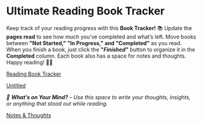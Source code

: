 # Ultimate Reading Book Tracker

Keep track of your reading progress with this **Book Tracker!** 📚 Update the **pages read** to see how much you’ve completed and what’s left. Move books between **"Not Started," "In Progress," and "Completed"** as you read. When you finish a book, just click the **"*Finished*"** button to organize it in the **Completed** column. Each book also has a space for notes and thoughts. Happy reading! 📖✨

<aside>

[Reading Book Tracker](Reading%20Book%20Tracker%202425969d842781e99b7edf4665edea11.csv)

</aside>

[Untitled](Untitled%202425969d8427818d8d7fc7046d1c7b49.csv)

<aside>

*📝 **What’s on Your Mind?** – Use this space to write your thoughts, insights, or anything that stood out while reading.*

[Notes & Thoughts](Notes%20&%20Thoughts%202425969d84278134b552e4f29999f347.csv)

</aside>